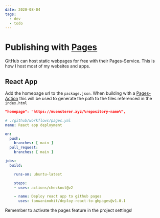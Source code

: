 ```yaml
---
date: 2020-08-04
tags:
  - dev
  - todo
---
```


# Publishing with [Pages](https://pages.github.com/)

GitHub can host static webpages for free with their Pages-Service. This is how I host most of my websites and apps.

## React App

Add the homepage url to the `package.json`. When building with a [Pages-Action](https://github.com/marketplace/actions/deploy-react-app-to-github-pages) this will be used to generate the path to the files referenced in the `index.html`
```json
"homepage": "https://muensterer.xyz/%repository-name%",
```

```yml
# ./github/workflows/pages.yml
name: React app deployment

on:
  push:
    branches: [ main ]
  pull_request:
    branches: [ main ]

jobs:
  build:

    runs-on: ubuntu-latest

    steps:
    - uses: actions/checkout@v2

    - name: Deploy react app to github pages
      uses: tanwanimohit/deploy-react-to-ghpages@v1.0.1
```

Remember to activate the pages feature in the project settings!
